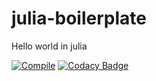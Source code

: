 # julia-boilerplate
Hello world in julia

[![Compile](https://github.com/matteobaccan/julia-boilerplate/actions/workflows/compile.yml/badge.svg)](https://github.com/matteobaccan/julia-boilerplate/actions/workflows/compile.yml)
[![Codacy Badge](https://app.codacy.com/project/badge/Grade/39850af95e5644c4a8a7d94875a04c8f)](https://www.codacy.com/gh/matteobaccan/julia-boilerplate/dashboard?utm_source=github.com&amp;utm_medium=referral&amp;utm_content=matteobaccan/julia-boilerplate&amp;utm_campaign=Badge_Grade)

